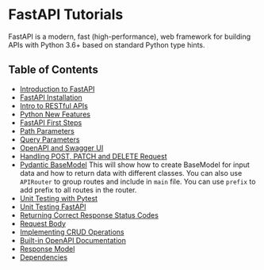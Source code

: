 # FastAPI Tutorials

FastAPI is a modern, fast (high-performance), web framework for building APIs with Python 3.6+ based on standard Python type hints.

## Table of Contents

- [Introduction to FastAPI](introduction/index.md)
- [FastAPI Installation](installation/index.md)
- [Intro to RESTful APIs](intro-to-restful-apis/index.md)
- [Python New Features](python-new-features/index.md)
- [FastAPI First Steps](first-api/index.md)
- [Path Parameters](path-parameters/index.md)
- [Query Parameters](query-parameters/index.md)
- [OpenAPI and Swagger UI](openapi-swagger-ui/index.md)
- [Handling POST, PATCH and DELETE Request](implementing-crud/index.md)
- [Pydantic BaseModel](pydantic-base-model/index.md)
This will show how to create BaseModel for input data and how to return data with different classes. You can also use `APIRouter` to group routes and include in `main` file. You can use `prefix` to add prefix to all routes in the router.
- [Unit Testing with Pytest](unit-testing/index.md)
- [Unit Testing FastAPI](unit-testing-fastapi/index.md)
- [Returning Correct Response Status Codes](response-status-codes/index.md)
- [Request Body](request-body/index.md)
- [Implementing CRUD Operations](crud-operations/index.md)
- [Built-in OpenAPI Documentation](openapi/index.md)
- [Response Model](response-model/index.md)
- [Dependencies](dependencies/index.md)
